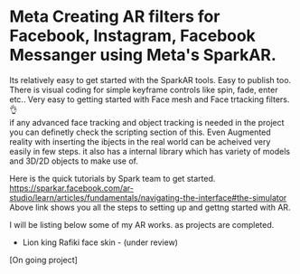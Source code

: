 # Meta Creating AR filters for Facebook, Instagram, Facebook Messanger using Meta's SparkAR.

Its relatively easy to get started with the SparkAR tools. Easy to publish too. <br>
There is visual coding for simple keyframe controls like spin, fade, enter etc..
Very easy to getting started with Face mesh and Face trtacking filters. 👌
<br>
if any advanced face tracking and object tracking is needed in the project you can definetly check the scripting section of this. 
Even Augmented reality with inserting the ibjects in the real world can be acheived very easily in few steps. it also has a internal library which has 
variety of models and 3D/2D objects to make use of. 

Here is the quick tutorials by Spark team to get started.
https://sparkar.facebook.com/ar-studio/learn/articles/fundamentals/navigating-the-interface#the-simulator 
Above link shows you all the steps to setting up and gettng started with AR. 

I will be listing below some of my AR works. as projects are completed.
- Lion king Rafiki face skin - (under review)

[On going project]
